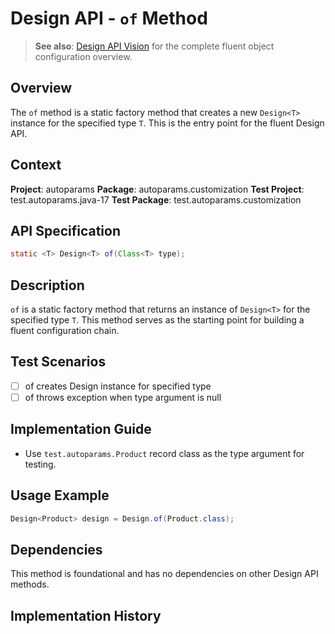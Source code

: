 # Design API - `of` Method

> **See also**: [Design API Vision](design.md) for the complete fluent object configuration overview.

## Overview

The `of` method is a static factory method that creates a new `Design<T>` instance for the specified type `T`. This is the entry point for the fluent Design API.

## Context

**Project**: autoparams
**Package**: autoparams.customization
**Test Project**: test.autoparams.java-17
**Test Package**: test.autoparams.customization

## API Specification

```java
static <T> Design<T> of(Class<T> type);
```

## Description

`of` is a static factory method that returns an instance of `Design<T>` for the specified type `T`. This method serves as the starting point for building a fluent configuration chain.

## Test Scenarios

- [ ] of creates Design instance for specified type
- [ ] of throws exception when type argument is null

## Implementation Guide

- Use `test.autoparams.Product` record class as the type argument for testing.

## Usage Example

```java
Design<Product> design = Design.of(Product.class);
```

## Dependencies

This method is foundational and has no dependencies on other Design API methods.

## Implementation History
